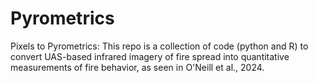 # Pyrometrics
Pixels to Pyrometrics: This repo is a collection of code (python and R) to convert UAS-based infrared imagery of fire spread into quantitative measurements of fire behavior, as seen in O'Neill et al., 2024.
